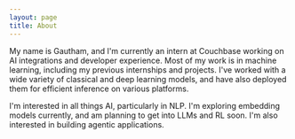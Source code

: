 ```yaml
---
layout: page
title: About
---
```


My name is Gautham, and I'm currently an intern at Couchbase working on AI integrations and developer experience. Most of my work is in machine learning, including my previous internships and projects. I've worked with a wide variety of classical and deep learning models, and have also deployed them for efficient inference on various platforms.

I'm interested in all things AI, particularly in NLP. I'm exploring embedding models currently, and am planning to get into LLMs and RL soon. I'm also interested in building agentic applications.
